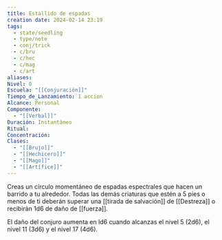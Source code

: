 ```yaml
---
title: Estallido de espadas
creation date: 2024-02-14 23:19
tags:
  - state/seedling
  - type/note
  - conj/trick
  - c/bru
  - c/hec
  - c/mag
  - c/art
aliases: 
Nivel: 0
Escuela: "[[Conjuración]]"
Tiempo_de_Lanzamiento: 1 accion
Alcance: Personal
Componente:
  - "[[Verbal]]"
Duración: Instantáneo
Ritual: 
Concentración: 
Clases:
  - "[[Brujo]]"
  - "[[Hechicero]]"
  - "[[Mago]]"
  - "[[Artífice]]"
---
```

Creas un círculo momentáneo de espadas espectrales que hacen un barrido a tu alrededor. Todas las demás criaturas que estén a 5 pies o menos de ti deberán superar una [[tirada de salvación]] de
[[Destreza]] o recibirán 1d6 de daño de [[fuerza]].

El daño del conjuro aumenta en ld6 cuando alcanzas el nivel 5 (2d6), el nivel 11 (3d6) y el nivel 17 (4d6).
